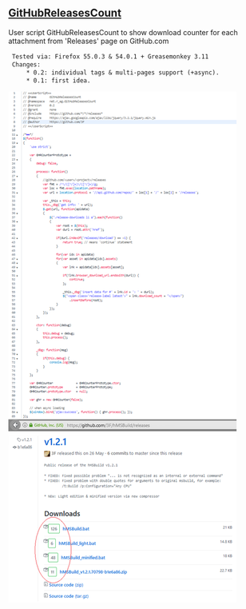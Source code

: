 ## [GitHubReleasesCount](https://github.com/3F/sandbox/tree/master/javascript/_user_scripts/GitHubReleasesCount/)

User script GitHubReleasesCount to show download counter for each attachment from 'Releases' page on GitHub.com

```
 Tested via: Firefox 55.0.3 & 54.0.1 + Greasemonkey 3.11
 Changes:
     * 0.2: individual tags & multi-pages support (+async).
     * 0.1: first idea.
```

![](https://raw.githubusercontent.com/3F/sandbox/master/javascript/_user_scripts/GitHubReleasesCount/example.png)
